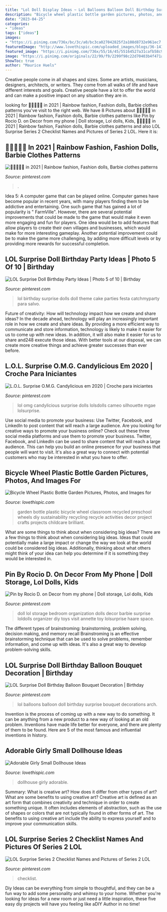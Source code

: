 ```yaml
---
title: "Lol Doll Display Ideas ~ Lol Balloons Balloon Doll Birthday Surprise Bouquet Decorations Arch"
description: "Bicycle wheel plastic bottle garden pictures, photos, and images for"
date: "2023-04-25"
categories:
- "ideas"
tags: ["ideas"]
images:
- "https://i.pinimg.com/736x/bc/3c/a0/bc3ca027042825f2a108d8732e961ec7.jpg"
featuredImage: "http://www.lovethispic.com/uploaded_images/blogs/36-1415574915-2-1.jpg"
featured_image: "https://i.pinimg.com/736x/55/16/45/55164527a31cafb58c9c536ab693f21c.jpg"
image: "https://i.pinimg.com/originals/22/99/f9/2299f98c22d70403b4f471aa99ab1a2b.jpg"
ShowToc: true
author: "Maurice Huels"
---
```



Creative people come in all shapes and sizes. Some are artists, musicians, designers, architects, or writers. They come from all walks of life and have different interests and goals. Creative people have a lot to offer the world and can make a positive impact on any situation they are in.

	

		
looking for 💛🥰💛🥰💛 in 2021 | Rainbow fashion, Fashion dolls, Barbie clothes patterns you've visit to the right web. We have 8 Pictures about 💛🥰💛🥰💛 in 2021 | Rainbow fashion, Fashion dolls, Barbie clothes patterns like Pin by Rocio D. on Decor from my phone | Doll storage, Lol dolls, Kids, 💛🥰💛🥰💛 in 2021 | Rainbow fashion, Fashion dolls, Barbie clothes patterns and also LOL Surprise Series 2 Checklist Names and Pictures of Series 2 LOL. Here it is:
		
    
## 💛🥰💛🥰💛 In 2021 | Rainbow Fashion, Fashion Dolls, Barbie Clothes Patterns

<img loading=lazy src="https://i.pinimg.com/736x/7b/9e/04/7b9e04ad98daaf5b7dcb2b11f9ac5893.jpg" onerror="this.onerror=null;this.src='https://tse4.mm.bing.net/th?id=OIP.y2q8jioD2JBN5OgY2-Et-wHaL2&amp;pid=15.1';" alt="💛🥰💛🥰💛 in 2021 | Rainbow fashion, Fashion dolls, Barbie clothes patterns">

_Source: pinterest.com_

>. 

	

Idea 5: A computer game that can be played online.
Computer games have become popular in recent years, with many players finding them to be addictive and entertaining. One such game that has gained a lot of popularity is " FarmVille". However, there are several potential improvements that could be made to the game that would make it even more engaging and fun for players. One idea would be to add features that allow players to create their own villages and businesses, which would make for more interesting gameplay. Another potential improvement could be to make the game more challenging, by adding more difficult levels or by providing more rewards for successful completion.

    
## LOL Surprise Doll Birthday Party Ideas | Photo 5 Of 10 | Birthday

<img loading=lazy src="https://i.pinimg.com/originals/22/99/f9/2299f98c22d70403b4f471aa99ab1a2b.jpg" onerror="this.onerror=null;this.src='https://tse1.mm.bing.net/th?id=OIP.R2nODArZWAPjdQaRSuQv-gHaJ4&amp;pid=15.1';" alt="LOL Surprise Doll Birthday Party Ideas | Photo 5 of 10 | Birthday">

_Source: pinterest.com_

>lol birthday surprise dolls doll theme cake parties festa catchmyparty para salvo. 

	

Future of creativity: How will technology impact how we create and share ideas?
In the decade ahead, technology will play an increasingly important role in how we create and share ideas. By providing a more efficient way to communicate and store information, technology is likely to make it easier for us to come up with new ideas. In addition, it will also make it easier for us to share and248
execute those ideas. With better tools at our disposal, we can create more creative things and achieve greater successes than ever before.

    
## L.O.L. Surprise O.M.G. Candylicious Em 2020 | Croche Para Iniciantes

<img loading=lazy src="https://i.pinimg.com/736x/bc/3c/a0/bc3ca027042825f2a108d8732e961ec7.jpg" onerror="this.onerror=null;this.src='https://tse4.mm.bing.net/th?id=OIP.2UgDI95pSJWdJI5xmmlbpQAAAA&amp;pid=15.1';" alt="L.O.L. Surprise O.M.G. Candylicious em 2020 | Croche para iniciantes">

_Source: pinterest.com_

>lol omg candylicious surprise dolls lolsdolls cameo silhouette mgae lolsurprise. 

	

Use social media to promote your business: Use Twitter, Facebook, and LinkedIn to post content that will reach a large audience.
Are you looking for creative ways to promote your business online? Check out these three social media platforms and use them to promote your business. Twitter, Facebook, and LinkedIn can be used to share content that will reach a large audience. This can help you build an online presence for your business that people will want to visit. It's also a great way to connect with potential customers who may be interested in what you have to offer.

    
## Bicycle Wheel Plastic Bottle Garden Pictures, Photos, And Images For

<img loading=lazy src="http://www.lovethispic.com/uploaded_images/140589-Bicycle-Wheel-Plastic-Bottle-Garden.jpg" onerror="this.onerror=null;this.src='https://tse3.mm.bing.net/th?id=OIP.JYY1R4OY8k0HAYTuobcKvAHaJ4&amp;pid=15.1';" alt="Bicycle Wheel Plastic Bottle Garden Pictures, Photos, and Images for">

_Source: lovethispic.com_

>garden bottle plastic bicycle wheel classroom recycled preschool wheels diy sustainability recycling recycle activities decor project crafts projects childcare brilliant. 

	

What are some things to think about when considering big ideas?
There are a few things to think about when considering big ideas. Ideas that could potentially make a large impact or change the way we look at the world could be considered big ideas. Additionally, thinking about what others might think of your idea can help you determine if it is something they would be interested in.

    
## Pin By Rocio D. On Decor From My Phone | Doll Storage, Lol Dolls, Kids

<img loading=lazy src="https://i.pinimg.com/736x/bc/21/2d/bc212dad9b1011a680a3d4ae46a41bc5.jpg" onerror="this.onerror=null;this.src='https://tse2.mm.bing.net/th?id=OIP.TyWTzxg-9YSQ560XnK1wEgHaNX&amp;pid=15.1';" alt="Pin by Rocio D. on Decor from my phone | Doll storage, Lol dolls, Kids">

_Source: pinterest.com_

>doll lol storage bedroom organization dolls decor barbie surprise loldolls organizer diy toys visit annette toy lolsurprise haare space. 

	

The different types of brainstroming: brainstorming, problem solving, decision making, and memory recall
Brainstroming is an effective brainstorming technique that can be used to solve problems, remember information, and come up with ideas. It's also a great way to develop problem-solving skills.

    
## LOL Surprise Doll Birthday Balloon Bouquet Decoration | Birthday

<img loading=lazy src="https://i.pinimg.com/736x/35/84/0c/35840c10f4ce68e3368412ef3b9e9f72.jpg" onerror="this.onerror=null;this.src='https://tse2.mm.bing.net/th?id=OIP.PMHUgPadOx_R3QJQu1QpIQHaN9&amp;pid=15.1';" alt="LOL Surprise Doll Birthday Balloon Bouquet Decoration | Birthday">

_Source: pinterest.com_

>lol balloons balloon doll birthday surprise bouquet decorations arch. 

	

Invention is the process of coming up with a new way to do something. It can be anything from a new product to a new way of looking at an old problem. Inventions have made life better for everyone, and there are plenty of them to be found. Here are 5 of the most famous and influential inventions in history.

    
## Adorable Girly Small Dollhouse Ideas

<img loading=lazy src="http://www.lovethispic.com/uploaded_images/blogs/36-1415574915-2-1.jpg" onerror="this.onerror=null;this.src='https://tse3.mm.bing.net/th?id=OIP.Wfp_6g4yvX504HspAktU4AHaKR&amp;pid=15.1';" alt="Adorable Girly Small Dollhouse Ideas">

_Source: lovethispic.com_

>dollhouse girly adorable. 

	

Summary: What is creative art? How does it differ from other types of art? What are some benefits to using creative art?
Creative art is defined as an art form that combines creativity and technique in order to create something unique. It often includes elements of abstraction, such as the use of shapes or colors that are not typically found in other forms of art. The benefits to using creative art include the ability to express yourself and to improve your communication skills.

    
## LOL Surprise Series 2 Checklist Names And Pictures Of Series 2 LOL

<img loading=lazy src="https://i.pinimg.com/736x/55/16/45/55164527a31cafb58c9c536ab693f21c.jpg" onerror="this.onerror=null;this.src='https://tse2.mm.bing.net/th?id=OIP.gK_A_2AFsh3O_lgg6MFqxgHaFj&amp;pid=15.1';" alt="LOL Surprise Series 2 Checklist Names and Pictures of Series 2 LOL">

_Source: pinterest.com_

>checklist. 

	

Diy Ideas can be everything from simple to thoughtful, and they can be a fun way to add some personality and whimsy to your home. Whether you're looking for ideas for a new room or just need a little inspiration, these five easy diy projects will have you feeling like aDIY Author in no time!

